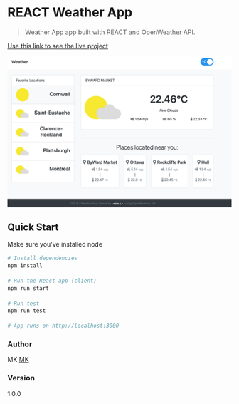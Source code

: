 # REACT Weather App

> Weather App app built with REACT and OpenWeather API.

[Use this link to see the live project](#)

![](weather-app.png)

## Quick Start

Make sure you've installed node

```bash
# Install dependencies
npm install

# Run the React app (client)
npm run start

# Run test
npm run test

# App runs on http://localhost:3000
```

### Author

MK
[MK](https://github.com/kalapyha)

### Version

1.0.0
